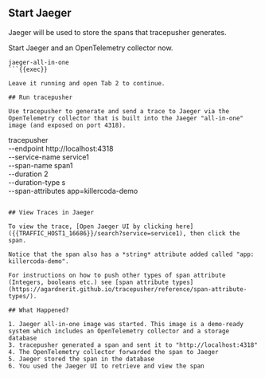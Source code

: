 ## Start Jaeger

Jaeger will be used to store the spans that tracepusher generates.

Start Jaeger and an OpenTelemetry collector now.

```
jaeger-all-in-one
```{{exec}}

Leave it running and open Tab 2 to continue.

## Run tracepusher

Use tracepusher to generate and send a trace to Jaeger via the OpenTelemetry collector that is built into the Jaeger "all-in-one" image (and exposed on port 4318).

```
tracepusher \
  --endpoint http://localhost:4318 \
  --service-name service1 \
  --span-name span1 \
  --duration 2 \
  --duration-type s \
  --span-attributes app=killercoda-demo
```{{exec}}

## View Traces in Jaeger

To view the trace, [Open Jaeger UI by clicking here]({{TRAFFIC_HOST1_16686}}/search?service=service1), then click the span.

Notice that the span also has a *string* attribute added called "app: killercoda-demo".

For instructions on how to push other types of span attribute (Integers, booleans etc.) see [span attribute types](https://agardnerit.github.io/tracepusher/reference/span-attribute-types/).

## What Happened?

1. Jaeger all-in-one image was started. This image is a demo-ready system which includes an OpenTelemetry collector and a storage database
3. tracepusher generated a span and sent it to "http://localhost:4318"
4. The OpenTelemetry collector forwarded the span to Jaeger
5. Jaeger stored the span in the database
6. You used the Jaeger UI to retrieve and view the span